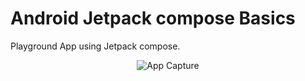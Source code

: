 # Android Jetpack compose Basics

Playground App using Jetpack compose.

<p align="center">
  <img src="https://github.com/santimattius/android-jetpack-compose-basics/blob/master/screenshoot/android_jetpack_compose_basic_list.png" alt="App Capture"/
</p>
